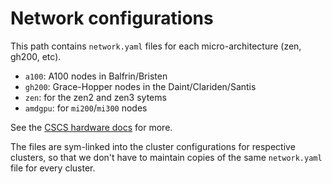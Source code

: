 # Network configurations

This path contains `network.yaml` files for each micro-architecture (zen, gh200, etc).

* `a100`: A100 nodes in Balfrin/Bristen
* `gh200`: Grace-Hopper nodes in the Daint/Clariden/Santis
* `zen`: for the zen2 and zen3 sytems
* `amdgpu`: for `mi200`/`mi300` nodes

See the [CSCS hardware docs](https://docs.cscs.ch/alps/hardware/#alps-nodes) for more.

The files are sym-linked into the cluster configurations for respective clusters, so that we don't have to maintain copies of the same `network.yaml` file for every cluster.
